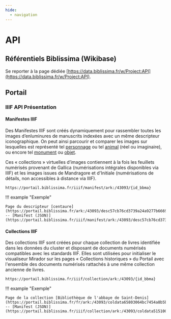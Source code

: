```yaml
---
hide:
  - navigation
---
```


# API

## Référentiels Biblissima (Wikibase)

Se reporter à la page dédiée [https://data.biblissima.fr/w/Project:API](https://data.biblissima.fr/w/Project:API).


## Portail

### IIIF API Présentation
 
#### Manifestes IIIF

Des Manifestes IIIF sont créés dynamiquement pour rassembler toutes les images d’enluminures de manuscrits indexées avec un même descripteur iconographique. On peut ainsi parcourir et comparer les images sur lesquelles est représenté tel [personnage](https://portail.biblissima.fr/fr/ark:/43093/desc4880ccd93030533d117dc9eab6d5982d900208dd) ou tel [animal](https://portail.biblissima.fr/fr/ark:/43093/desc8424ed0f857f095d4ffe3fe12c125f121ddbcdc6) (réel ou imaginaire), ou encore tel [monument](https://portail.biblissima.fr/fr/ark:/43093/desce2cc8454a5b18f161de857f4f9f63351b07f185d) ou [objet](https://portail.biblissima.fr/fr/ark:/43093/desc07ab7c626dd4c842903f9572f430f02a8e3270a1). 

Ces « collections » virtuelles d’images contiennent à la fois les feuillets numérisés provenant de Gallica (numérisations intégrales disponibles via IIIF) et les images issues de Mandragore et d'Initiale (numérisations de détails, non accessibles à distance via IIIF).

``` title="Modèle"
https://portail.biblissima.fr/iiif/manifest/ark:/43093/{id_bbma}
```
!!! example "Exemple"

    Page du descripteur [centaure](https://portail.biblissima.fr/ark:/43093/desc57cb76cd3739a24a9277b6669d95b5f3a590e771) -- [Manifest (JSON)](https://portail.biblissima.fr/iiif/manifest/ark:/43093/desc57cb76cd3739a24a9277b6669d95b5f3a590e771)

#### Collections IIIF

Des collections IIIF sont créées pour chaque collection de livres identifiée dans les données du cluster et disposant de documents numérisés compatibles avec les standards IIIF. Elles sont utilisées pour initialiser le visualiseur Mirador sur les pages « Collections historiques » du Portail avec l'ensemble des documents numérisés rattachés à une même collection ancienne de livres.

``` title="Modèle"
https://portail.biblissima.fr/iiif/collection/ark:/43093/{id_bbma}
```
!!! example "Exemple"
    
    Page de la collection [Bibliothèque de l'abbaye de Saint-Denis](https://portail.biblissima.fr/fr/ark:/43093/coldata65803064bc7454a8b5b401597891be99d95c24eb) -- [Manifest (JSON)](https://portail.biblissima.fr/iiif/collection/ark:/43093/coldata5151005ea5833e5a05e2639cbb210946cb7e0609)
